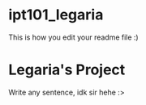 # ipt101_legaria
This is how you edit your readme file :)

# Legaria's Project
Write any sentence, idk sir hehe :>
